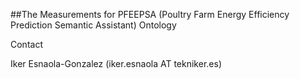 ##The Measurements for PFEEPSA (Poultry Farm Energy Efficiency Prediction Semantic Assistant) Ontology

Contact

Iker Esnaola-Gonzalez (iker.esnaola AT tekniker.es)
